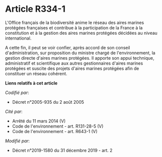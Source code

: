 # Article R334-1

L'Office français de la biodiversité anime le réseau des aires marines protégées françaises et contribue à la participation
de la France à la constitution et à la gestion des aires marines protégées décidées au niveau international.

A cette fin, il peut se voir confier, après accord de son conseil d'administration, sur proposition du ministre chargé de
l'environnement, la gestion directe d'aires marines protégées. Il apporte son appui technique, administratif et scientifique
aux autres gestionnaires d'aires marines protégées et suscite des projets d'aires marines protégées afin de constituer un
réseau cohérent.

**Liens relatifs à cet article**

_Codifié par_:

  - Décret n°2005-935 du 2 août 2005

_Cité par_:

  - Arrêté du 11 mars 2014 (V)
  - Code de l'environnement - art. R131-28-5 (V)
  - Code de l'environnement - art. R643-1 (V)

_Modifié par_:

  - Décret n°2019-1580 du 31 décembre 2019 - art. 2
